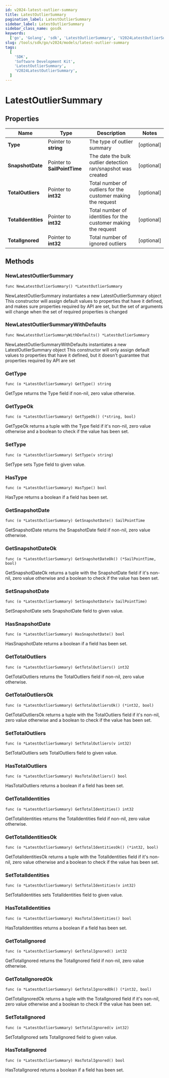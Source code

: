 ```yaml
---
id: v2024-latest-outlier-summary
title: LatestOutlierSummary
pagination_label: LatestOutlierSummary
sidebar_label: LatestOutlierSummary
sidebar_class_name: gosdk
keywords:
  ['go', 'Golang', 'sdk', 'LatestOutlierSummary', 'V2024LatestOutlierSummary']
slug: /tools/sdk/go/v2024/models/latest-outlier-summary
tags:
  [
    'SDK',
    'Software Development Kit',
    'LatestOutlierSummary',
    'V2024LatestOutlierSummary',
  ]
---
```


# LatestOutlierSummary

## Properties

| Name | Type | Description | Notes |
| --- | --- | --- | --- |
| **Type** | Pointer to **string** | The type of outlier summary | [optional] |
| **SnapshotDate** | Pointer to **SailPointTime** | The date the bulk outlier detection ran/snapshot was created | [optional] |
| **TotalOutliers** | Pointer to **int32** | Total number of outliers for the customer making the request | [optional] |
| **TotalIdentities** | Pointer to **int32** | Total number of identities for the customer making the request | [optional] |
| **TotalIgnored** | Pointer to **int32** | Total number of ignored outliers | [optional] |

## Methods

### NewLatestOutlierSummary

`func NewLatestOutlierSummary() *LatestOutlierSummary`

NewLatestOutlierSummary instantiates a new LatestOutlierSummary object This constructor will assign default values to properties that have it defined, and makes sure properties required by API are set, but the set of arguments will change when the set of required properties is changed

### NewLatestOutlierSummaryWithDefaults

`func NewLatestOutlierSummaryWithDefaults() *LatestOutlierSummary`

NewLatestOutlierSummaryWithDefaults instantiates a new LatestOutlierSummary object This constructor will only assign default values to properties that have it defined, but it doesn't guarantee that properties required by API are set

### GetType

`func (o *LatestOutlierSummary) GetType() string`

GetType returns the Type field if non-nil, zero value otherwise.

### GetTypeOk

`func (o *LatestOutlierSummary) GetTypeOk() (*string, bool)`

GetTypeOk returns a tuple with the Type field if it's non-nil, zero value otherwise and a boolean to check if the value has been set.

### SetType

`func (o *LatestOutlierSummary) SetType(v string)`

SetType sets Type field to given value.

### HasType

`func (o *LatestOutlierSummary) HasType() bool`

HasType returns a boolean if a field has been set.

### GetSnapshotDate

`func (o *LatestOutlierSummary) GetSnapshotDate() SailPointTime`

GetSnapshotDate returns the SnapshotDate field if non-nil, zero value otherwise.

### GetSnapshotDateOk

`func (o *LatestOutlierSummary) GetSnapshotDateOk() (*SailPointTime, bool)`

GetSnapshotDateOk returns a tuple with the SnapshotDate field if it's non-nil, zero value otherwise and a boolean to check if the value has been set.

### SetSnapshotDate

`func (o *LatestOutlierSummary) SetSnapshotDate(v SailPointTime)`

SetSnapshotDate sets SnapshotDate field to given value.

### HasSnapshotDate

`func (o *LatestOutlierSummary) HasSnapshotDate() bool`

HasSnapshotDate returns a boolean if a field has been set.

### GetTotalOutliers

`func (o *LatestOutlierSummary) GetTotalOutliers() int32`

GetTotalOutliers returns the TotalOutliers field if non-nil, zero value otherwise.

### GetTotalOutliersOk

`func (o *LatestOutlierSummary) GetTotalOutliersOk() (*int32, bool)`

GetTotalOutliersOk returns a tuple with the TotalOutliers field if it's non-nil, zero value otherwise and a boolean to check if the value has been set.

### SetTotalOutliers

`func (o *LatestOutlierSummary) SetTotalOutliers(v int32)`

SetTotalOutliers sets TotalOutliers field to given value.

### HasTotalOutliers

`func (o *LatestOutlierSummary) HasTotalOutliers() bool`

HasTotalOutliers returns a boolean if a field has been set.

### GetTotalIdentities

`func (o *LatestOutlierSummary) GetTotalIdentities() int32`

GetTotalIdentities returns the TotalIdentities field if non-nil, zero value otherwise.

### GetTotalIdentitiesOk

`func (o *LatestOutlierSummary) GetTotalIdentitiesOk() (*int32, bool)`

GetTotalIdentitiesOk returns a tuple with the TotalIdentities field if it's non-nil, zero value otherwise and a boolean to check if the value has been set.

### SetTotalIdentities

`func (o *LatestOutlierSummary) SetTotalIdentities(v int32)`

SetTotalIdentities sets TotalIdentities field to given value.

### HasTotalIdentities

`func (o *LatestOutlierSummary) HasTotalIdentities() bool`

HasTotalIdentities returns a boolean if a field has been set.

### GetTotalIgnored

`func (o *LatestOutlierSummary) GetTotalIgnored() int32`

GetTotalIgnored returns the TotalIgnored field if non-nil, zero value otherwise.

### GetTotalIgnoredOk

`func (o *LatestOutlierSummary) GetTotalIgnoredOk() (*int32, bool)`

GetTotalIgnoredOk returns a tuple with the TotalIgnored field if it's non-nil, zero value otherwise and a boolean to check if the value has been set.

### SetTotalIgnored

`func (o *LatestOutlierSummary) SetTotalIgnored(v int32)`

SetTotalIgnored sets TotalIgnored field to given value.

### HasTotalIgnored

`func (o *LatestOutlierSummary) HasTotalIgnored() bool`

HasTotalIgnored returns a boolean if a field has been set.
